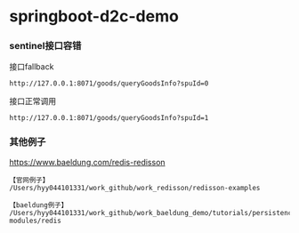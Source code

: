 # springboot-d2c-demo

### sentinel接口容错

接口fallback
```
http://127.0.0.1:8071/goods/queryGoodsInfo?spuId=0
```

接口正常调用
```
http://127.0.0.1:8071/goods/queryGoodsInfo?spuId=1
```

### 其他例子
https://www.baeldung.com/redis-redisson
```
【官网例子】
/Users/hyy044101331/work_github/work_redisson/redisson-examples

【baeldung例子】
/Users/hyy044101331/work_github/work_baeldung_demo/tutorials/persistence-modules/redis
```